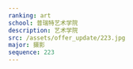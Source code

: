 ```yaml
---
ranking: art
school: 普瑞特艺术学院
description: 艺术学院
src: /assets/offer_update/223.jpg
major: 摄影
sequence: 223
---
```

